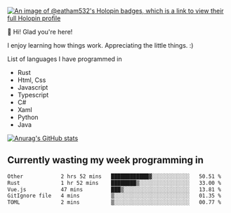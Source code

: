 [![An image of @eatham532's Holopin badges, which is a link to view their full Holopin profile](https://holopin.me/eatham532)](https://holopin.io/@eatham532)


👋 Hi! Glad you're here!

I enjoy learning how things work. Appreciating the little things. :)


List of languages I have programmed in
- Rust
- Html, Css
- Javascript
- Typescript
- C#
- Xaml
- Python
- Java

[![Anurag's GitHub stats](https://github-readme-stats.vercel.app/api?username=Eatham532&theme=dark)](https://github.com/anuraghazra/github-readme-stats)


## Currently wasting my week programming in
<!--START_SECTION:waka-->

```txt
Other            2 hrs 52 mins   ████████████▓░░░░░░░░░░░░   50.51 %
Rust             1 hr 52 mins    ████████▒░░░░░░░░░░░░░░░░   33.00 %
Vue.js           47 mins         ███▒░░░░░░░░░░░░░░░░░░░░░   13.81 %
GitIgnore file   4 mins          ▒░░░░░░░░░░░░░░░░░░░░░░░░   01.35 %
TOML             2 mins          ▒░░░░░░░░░░░░░░░░░░░░░░░░   00.77 %
```

<!--END_SECTION:waka-->
